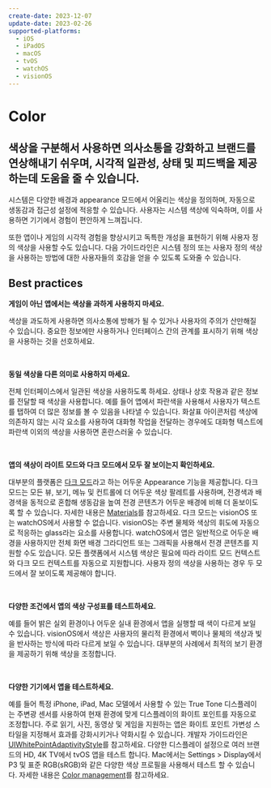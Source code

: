 ```yaml
---
create-date: 2023-12-07
update-date: 2023-02-26
supported-platforms:
  - iOS
  - iPadOS
  - macOS
  - tvOS
  - watchOS
  - visionOS
---
```


# Color

<h2>색상을 구분해서 사용하면 의사소통을 강화하고 브랜드를 연상해내기 쉬우며, 시각적 일관성, 상태 및 피드백을 제공하는데 도움을 줄 수 있습니다.</h2>

시스템은 다양한 배경과 appearance 모드에서 어울리는 색상을 정의하며, 자동으로 생동감과 접근성 설정에 적응할 수 있습니다. 사용자는 시스템 색상에 익숙하며, 이를 사용하면 기기에서 경험이 편안하게 느껴집니다.

또한 앱이나 게임의 시각적 경험을 향상시키고 독특한 개성을 표현하기 위해 사용자 정의 색상을 사용할 수도 있습니다. 다음 가이드라인은 시스템 정의 또는 사용자 정의 색상을 사용하는 방법에 대한 사용자들의 호감을 얻을 수 있도록 도와줄 수 있습니다.

## Best practices

**게임이 아닌 앱에서는 색상을 과하게 사용하지 마세요.**

색상을 과도하게 사용하면 의사소통에 방해가 될 수 있거나 사용자의 주의가 산만해질 수 있습니다. 중요한 정보에만 사용하거나 인터페이스 간의 관계를 표시하기 위해 색상을 사용하는 것을 선호하세요.

<br />

**동일 색상을 다른 의미로 사용하지 마세요.**

전체 인터페이스에서 일관된 색상을 사용하도록 하세요. 상태나 상호 작용과 같은 정보를 전달할 때 색상을 사용합니다. 예를 들어 앱에서 파란색을 사용해서 사용자가 텍스트를 탭하여 더 많은 정보를 볼 수 있음을 나타낼 수 있습니다. 화살표 아이콘처럼 색상에 의존하지 않는 시각 요소를 사용하여 대화형 작업을 전달하는 경우에도 대화형 텍스트에 파란색 이외의 색상을 사용하면 혼란스러울 수 있습니다.

<br />

**앱의 색상이 라이트 모드와 다크 모드에서 모두 잘 보이는지 확인하세요.**

대부분의 플랫폼은 [다크 모드](./dark-mode.md)라고 하는 어두운 Appearance 기능을 제공합니다. 다크 모드는 모든 뷰, 보기, 메뉴 및 컨트롤에 더 어두운 색상 팔레트를 사용하며, 전경색과 배경색을 동적으로 혼합해 생동감을 높여 전경 콘텐츠가 어두운 배경에 비해 더 돋보이도록 할 수 있습니다. 자세한 내용은 [Materials](./materials.md)를 참고하세요. 다크 모드는 visionOS 또는 watchOS에서 사용할 수 없습니다. visionOS는 주변 물체와 색상의 휘도에 자동으로 적응하는 glass라는 요소를 사용합니다. watchOS에서 앱은 일반적으로 어두운 배경을 사용하지만 전체 화면 배경 그라디언트 또는 그래픽을 사용해서 전경 콘텐츠를 지원할 수도 있습니다. 모든 플랫폼에서 시스템 색상은 필요에 따라 라이트 모드 컨텍스트와 다크 모드 컨텍스트를 자동으로 지원합니다. 사용자 정의 색상을 사용하는 경우 두 모드에서 잘 보이도록 제공해야 합니다.

<br />

**다양한 조건에서 앱의 색상 구성표를 테스트하세요.**

예를 들어 밝은 실외 환경이나 어두운 실내 환경에서 앱을 실행할 때 색이 다르게 보일 수 있습니다. visionOS에서 색상은 사용자의 물리적 환경에서 벽이나 물체의 색상과 빛을 반사하는 방식에 따라 다르게 보일 수 있습니다. 대부분의 사례에서 최적의 보기 환경을 제공하기 위해 색상을 조정합니다.

<br />

**다양한 기기에서 앱을 테스트하세요.**

예를 들어 특정 iPhone, iPad, Mac 모델에서 사용할 수 있는 True Tone 디스플레이는 주변광 센서를 사용하여 현재 환경에 맞게 디스플레이의 화이트 포인트를 자동으로 조정합니다. 주로 읽기, 사진, 동영상 및 게임을 지원하는 앱은 화이트 포인트 가변성 스타일을 지정해서 효과를 강화시키거나 약화시킬 수 있습니다. 개발자 가이드라인은 [UIWhitePointAdaptivityStyle](https://developer.apple.com/documentation/uikit/uiwhitepointadaptivitystyle)를 참고하세요. 다양한 디스플레이 설정으로 여러 브랜드의 HD, 4K TV에서 tvOS 앱을 테스트 합니다. Mac에서는 Settings > Display에서 P3 및 표준 RGB(sRGB)와 같은 다양한 색상 프로필을 사용해서 테스트 할 수 있습니다. 자세한 내용은 [Color management](#color-management)를 참고하세요.

